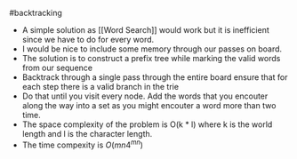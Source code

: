 #backtracking
- A simple solution as [[Word Search]] would work but it is inefficient since we have to do for every word.
- I would be nice to include some memory through our passes on board.
- The solution is to construct a prefix tree while marking the valid words from our sequence
- Backtrack through a single pass through the entire board ensure that for each step there is a valid branch in the trie
- Do that until you visit every node. Add the words that you encouter along the way into a set as you might encouter a word more than two time.
- The space complexity of the problem is O(k * l) where k is the world length and l is the character length.
- The time compexity is $O(mn 4^{mn})$